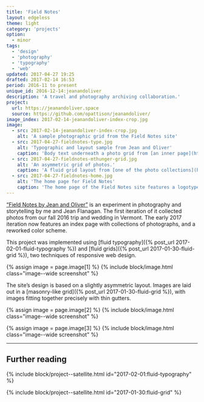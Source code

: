 ```yaml
---
title: 'Field Notes'
layout: edgeless
theme: light
category: 'projects'
option:
  - minor
tags:
  - 'design'
  - 'photography'
  - 'typography'
  - 'web'
updated: 2017-04-27 19:25
drafted: 2017-02-14 16:53
period: 2016-11 to present
unique_id: 2016-12-14:jeanandoliver
description: 'A travel and photography archiving collaboration.'
project:
  url: https://jeanandoliver.space
  source: https://github.com/opattison/jeanandoliver/
image_index: 2017-02-14-jeanandoliver-index-crop.jpg
image:
  - src: 2017-02-14-jeanandoliver-index-crop.jpg
    alt: 'A sample photographic grid from the Field Notes site'
  - src: 2017-04-27-fieldnotes-type.jpg
    alt: 'Typographic and layout sample from Jean and Oliver'
    caption: 'Body text underneath a photo grid from [an inner page](https://jeanandoliver.space/2016/cabin/).'
  - src: 2017-04-27-fieldnotes-mthunger-grid.jpg
    alt: 'An asymmetric grid of photos.'
    caption: 'A fluid grid layout from [one of the photo collections](https://jeanandoliver.space/2016/mount-hunger-peak/).'
  - src: 2017-04-27-fieldnotes-home.jpg
    alt: 'The home page for Field Notes'
    caption: 'The home page of the Field Notes site features a logotype set in the typeface [Acumin](https://acumin.typekit.com).'
---
```


[“Field Notes by Jean and Oliver”](https://jeanandoliver.space) is an experiment in photography and storytelling by me and Jean Flanagan. The first iteration of it collected photos from our fall 2016 trip and wedding in Vermont. The early 2017 iteration now features an index page with collections of photographs, and a reworked color scheme.

This project was implemented using [fluid typography]({% post_url 2017-02-01-fluid-typography %}) and [fluid grids]({% post_url 2017-01-30-fluid-grid %}), two techniques of responsive web design.

{% assign image = page.image[1] %}
{% include block/image.html class="image--wide screenshot" %}

The site’s design is based on a slightly asymmetric layout. Images are laid out in a [masonry-like grid]({% post_url 2017-01-30-fluid-grid %}), with images fitting together precisely with thin gutters.

{% assign image = page.image[2] %}
{% include block/image.html class="image--wide screenshot" %}

{% assign image = page.image[3] %}
{% include block/image.html class="image--wide screenshot" %}

---

## Further reading

{% include block/project--satellite.html id="2017-02-01:fluid-typography" %}

{% include block/project--satellite.html id="2017-01-30:fluid-grid" %}
